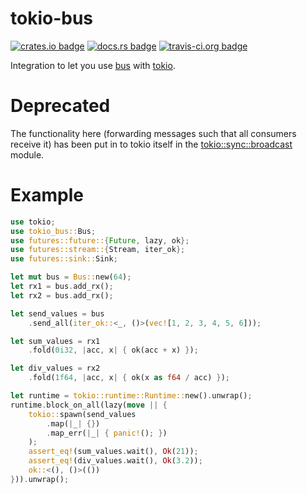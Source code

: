 # tokio-bus

[![crates.io badge](https://img.shields.io/crates/v/tokio-bus.svg)](https://crates.io/crates/tokio-bus) [![docs.rs badge](https://docs.rs/tokio-bus/badge.svg)](https://docs.rs/tokio-bus) [![travis-ci.org badge](https://travis-ci.org/oefd/tokio-bus.svg?branch=master)](https://travis-ci.org/oefd/tokio-bus)


Integration to let you use [bus](https://crates.io/crates/bus) with [tokio](https://crates.io/crates/tokio).

# Deprecated

The functionality here (forwarding messages such that all consumers receive it) has been put in to tokio itself in the [tokio::sync::broadcast](https://docs.rs/tokio/1.5.0/tokio/sync/broadcast/index.html) module.

# Example

```rust
use tokio;
use tokio_bus::Bus;
use futures::future::{Future, lazy, ok};
use futures::stream::{Stream, iter_ok};
use futures::sink::Sink;

let mut bus = Bus::new(64);
let rx1 = bus.add_rx();
let rx2 = bus.add_rx();

let send_values = bus
    .send_all(iter_ok::<_, ()>(vec![1, 2, 3, 4, 5, 6]));

let sum_values = rx1
    .fold(0i32, |acc, x| { ok(acc + x) });

let div_values = rx2
    .fold(1f64, |acc, x| { ok(x as f64 / acc) });

let runtime = tokio::runtime::Runtime::new().unwrap();
runtime.block_on_all(lazy(move || {
    tokio::spawn(send_values
        .map(|_| {})
        .map_err(|_| { panic!(); })
    );
    assert_eq!(sum_values.wait(), Ok(21));
    assert_eq!(div_values.wait(), Ok(3.2));
    ok::<(), ()>(())
})).unwrap();

```
